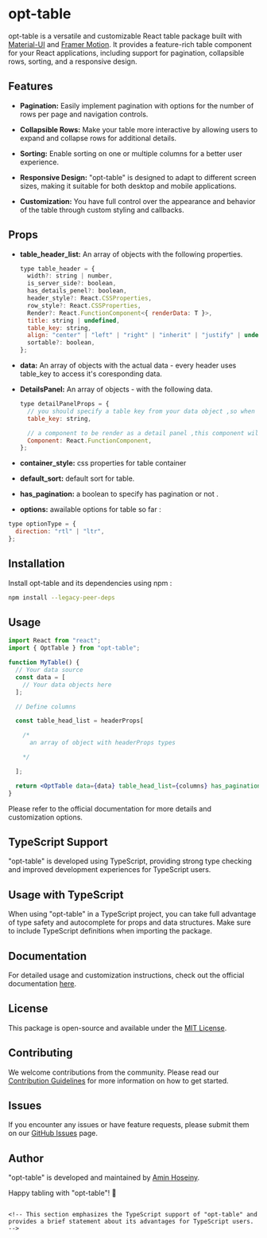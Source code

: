 # opt-table

opt-table is a versatile and customizable React table package built with [Material-UI](https://mui.com/) and [Framer Motion](https://www.framer.com/motion/). It provides a feature-rich table component for your React applications, including support for pagination, collapsible rows, sorting, and a responsive design.

## Features

- **Pagination:** Easily implement pagination with options for the number of rows per page and navigation controls.

- **Collapsible Rows:** Make your table more interactive by allowing users to expand and collapse rows for additional details.

- **Sorting:** Enable sorting on one or multiple columns for a better user experience.

- **Responsive Design:** "opt-table" is designed to adapt to different screen sizes, making it suitable for both desktop and mobile applications.

- **Customization:** You have full control over the appearance and behavior of the table through custom styling and callbacks.

## Props

- **table_header_list:** An array of objects with the following properties.
  ```jsx
  type table_header = {
    width?: string | number,
    is_server_side?: boolean,
    has_details_penel?: boolean,
    header_style?: React.CSSProperties,
    row_style?: React.CSSProperties,
    Render?: React.FunctionComponent<{ renderData: T }>,
    title: string | undefined,
    table_key: string,
    align: "center" | "left" | "right" | "inherit" | "justify" | undefined,
    sortable?: boolean,
  };
  ```
- **data:** An array of objects with the actual data - every header uses table_key to access it's coresponding data.
- **DetailsPanel:** An array of objects - with the following data.

  ```jsx
  type detailPanelProps = {
    // you should specify a table key from your data object ,so when that cell is clicked collapse table will opens
    table_key: string,

    // a component to be render as a detail panel ,this component will recive an ebject with the row data
    Component: React.FunctionComponent,
  };
  ```

- **container_style:** css properties for table container
- **default_sort:** default sort for table.
- **has_pagination:** a boolean to specify has pagination or not .
- **options:** awailable options for table so far :

```jsx
type optionType = {
  direction: "rtl" | "ltr",
};
```

## Installation

Install opt-table and its dependencies using npm :

```bash
npm install --legacy-peer-deps
```

## Usage

```jsx
import React from "react";
import { OptTable } from "opt-table";

function MyTable() {
  // Your data source
  const data = [
    // Your data objects here
  ];

  // Define columns

  const table_head_list = headerProps[

    /*
      an array of object with headerProps types

    */

  ];

  return <OptTable data={data} table_head_list={columns} has_pagination container_style={{border:"1px solid black"}}/>;
}
```

Please refer to the official documentation for more details and customization options.

## TypeScript Support

"opt-table" is developed using TypeScript, providing strong type checking and improved development experiences for TypeScript users.

## Usage with TypeScript

When using "opt-table" in a TypeScript project, you can take full advantage of type safety and autocomplete for props and data structures. Make sure to include TypeScript definitions when importing the package.

## Documentation

For detailed usage and customization instructions, check out the official documentation [here](#).

## License

This package is open-source and available under the [MIT License](LICENSE).

## Contributing

We welcome contributions from the community. Please read our [Contribution Guidelines](CONTRIBUTING.md) for more information on how to get started.

## Issues

If you encounter any issues or have feature requests, please submit them on our [GitHub Issues](https://github.com/your-repo/opt-table/issues) page.

## Author

"opt-table" is developed and maintained by [Amin Hoseiny](https://github.com/ir-tec).

Happy tabling with "opt-table"! 🚀

```

<!-- This section emphasizes the TypeScript support of "opt-table" and provides a brief statement about its advantages for TypeScript users. -->
```
